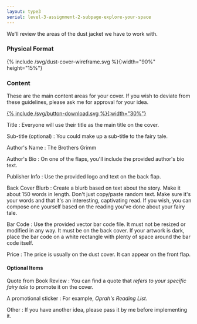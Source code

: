 ```yaml
---
layout: type3
serial: level-3-assignment-2-subpage-explore-your-space
---
```

We'll review the areas of the dust jacket we have to work with.

### Physical Format

{% include /svg/dust-cover-wireframe.svg %}{:width="90%" height="15%"}

### Content

These are the main content areas for your cover. If you wish to deviate from these guidelines, please ask me for approval for your idea.


<a href="https://www.dropbox.com/s/djwq2tc3oi0jumu/type-3-grimm-dust-cover.zip?dl=1" title="Download Files" target="_blank">{% include /svg/button-download.svg %}{:width="30%"}</a>


Title
: Everyone will use their title as the main title on the cover.

Sub-title (optional)
: You could make up a sub-title to the fairy tale.

Author's Name
: The Brothers Grimm

Author's Bio
: On one of the flaps, you'll include the provided author's bio text.

Publisher Info
: Use the provided logo and text on the back flap.

Back Cover Blurb
: Create a blurb based on text about the story. Make it about 150 words in length. Don't just copy/paste random text. Make sure it's your words and that it's an interesting, captivating read. If you wish, you can compose one yourself based on the reading you've done about your fairy tale.

Bar Code
: Use the provided vector bar code file. It must not be resized or modified in any way. It must be on the back cover. If your artwork is dark, place the bar code on a white rectangle with plenty of space around the bar code itself.

Price
: The price is usually on the dust cover. It can appear on the front flap.

####  Optional Items

Quote from Book Review
: You can find a quote that *refers to your specific fairy tale* to promote it on the cover.

A promotional sticker
: For example, *Oprah's Reading List*.

Other
: If you have another idea, please pass it by me before implementing it.